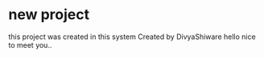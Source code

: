 # new project 
this project was created in this system
Created by DivyaShiware 
hello nice to meet you..
